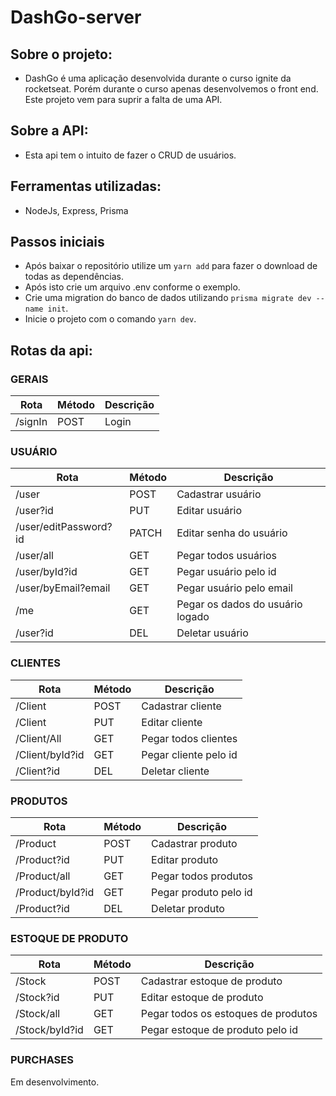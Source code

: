 # DashGo-server

## Sobre o projeto:

- DashGo é uma aplicação desenvolvida durante o curso ignite da rocketseat. Porém durante o curso apenas desenvolvemos o front end. Este projeto vem para suprir a falta de uma API.

## Sobre a API:

- Esta api tem o intuito de fazer o CRUD de usuários.

## Ferramentas utilizadas:

- NodeJs, Express, Prisma

## Passos iniciais 
  
-  Após baixar o repositório utilize um `yarn add` para fazer o download de todas as dependências.
-  Após isto crie um arquivo .env conforme o exemplo.
-  Crie uma migration do banco de dados utilizando `prisma migrate dev --name init`.
-  Inicie o projeto com o comando `yarn dev`.

## Rotas da api:

### GERAIS

| Rota    | Método | Descrição |
|---------|--------|-----------|
| /signIn | POST   | Login     |

### USUÁRIO

| Rota                  | Método | Descrição                        |
|-----------------------|--------|----------------------------------|
| /user                 | POST   | Cadastrar usuário                |
| /user?id              | PUT    | Editar usuário                   |
| /user/editPassword?id | PATCH  | Editar senha do usuário          |
| /user/all             | GET    | Pegar todos usuários             |
| /user/byId?id         | GET    | Pegar usuário pelo id            |
| /user/byEmail?email   | GET    | Pegar usuário pelo email         |
| /me                   | GET    | Pegar os dados do usuário logado |
| /user?id              | DEL    | Deletar usuário                  |

### CLIENTES

| Rota            | Método | Descrição             |
|-----------------|--------|-----------------------|
| /Client         | POST   | Cadastrar cliente     |
| /Client         | PUT    | Editar cliente        |
| /Client/All     | GET    | Pegar todos clientes  |
| /Client/byId?id | GET    | Pegar cliente pelo id |
| /Client?id      | DEL    | Deletar cliente       |

### PRODUTOS

| Rota             | Método | Descrição             |
|------------------|--------|-----------------------|
| /Product         | POST   | Cadastrar produto     |
| /Product?id      | PUT    | Editar produto        |
| /Product/all     | GET    | Pegar todos produtos  |
| /Product/byId?id | GET    | Pegar produto pelo id |
| /Product?id      | DEL    | Deletar produto       |

### ESTOQUE DE PRODUTO

| Rota           | Método | Descrição                           |
|----------------|--------|-------------------------------------|
| /Stock         | POST   | Cadastrar estoque de produto        |
| /Stock?id      | PUT    | Editar estoque de produto           |
| /Stock/all     | GET    | Pegar todos os estoques de produtos |
| /Stock/byId?id | GET    | Pegar estoque de produto pelo id    |

### PURCHASES

Em desenvolvimento.

